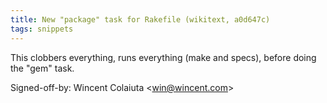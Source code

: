 ```yaml
---
title: New "package" task for Rakefile (wikitext, a0d647c)
tags: snippets
---
```


This clobbers everything, runs everything (make and specs), before doing the "gem" task.

Signed-off-by: Wincent Colaiuta &lt;win@wincent.com&gt;
